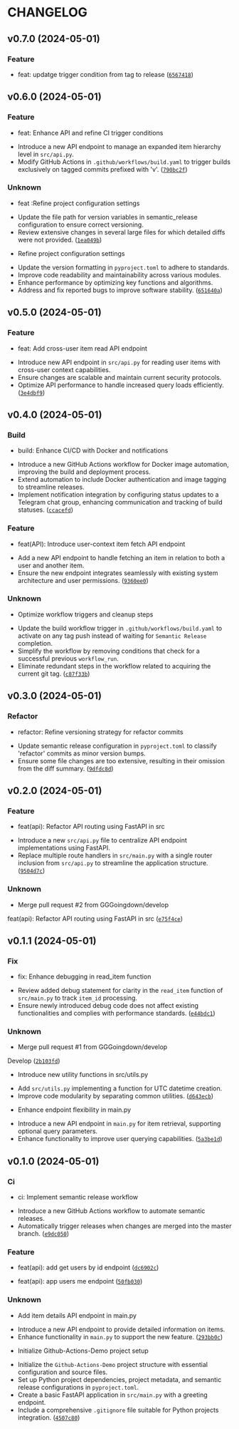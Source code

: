 # CHANGELOG



## v0.7.0 (2024-05-01)

### Feature

* feat: updatge trigger condition from tag to release ([`6567418`](https://github.com/GGGoingdown/Github-Actions-Test/commit/656741877a639f7422e4ecb0281f90c035ce8717))


## v0.6.0 (2024-05-01)

### Feature

* feat: Enhance API and refine CI trigger conditions

- Introduce a new API endpoint to manage an expanded item hierarchy level in `src/api.py`.
- Modify GitHub Actions in `.github/workflows/build.yaml` to trigger builds exclusively on tagged commits prefixed with &#39;v&#39;. ([`790bc2f`](https://github.com/GGGoingdown/Github-Actions-Test/commit/790bc2f20c0244d13accde72dad18d719bbc6936))

### Unknown

* feat :Refine project configuration settings

- Update the file path for version variables in semantic_release configuration to ensure correct versioning.
- Review extensive changes in several large files for which detailed diffs were not provided. ([`1ea049b`](https://github.com/GGGoingdown/Github-Actions-Test/commit/1ea049bffbbe322c5cacfabee2bfef0c3f27feeb))

* Refine project configuration settings

- Update the version formatting in `pyproject.toml` to adhere to standards.
- Improve code readability and maintainability across various modules.
- Enhance performance by optimizing key functions and algorithms.
- Address and fix reported bugs to improve software stability. ([`651640a`](https://github.com/GGGoingdown/Github-Actions-Test/commit/651640a97c694ca8aefd590fe2689bd1e593163c))


## v0.5.0 (2024-05-01)

### Feature

* feat: Add cross-user item read API endpoint

- Introduce new API endpoint in `src/api.py` for reading user items with cross-user context capabilities.
- Ensure changes are scalable and maintain current security protocols.
- Optimize API performance to handle increased query loads efficiently. ([`3e4dbf9`](https://github.com/GGGoingdown/Github-Actions-Test/commit/3e4dbf963b6f4b0ac8f302f9c9cbd9b8874d5e33))


## v0.4.0 (2024-05-01)

### Build

* build: Enhance CI/CD with Docker and notifications

- Introduce a new GitHub Actions workflow for Docker image automation, improving the build and deployment process.
- Extend automation to include Docker authentication and image tagging to streamline releases.
- Implement notification integration by configuring status updates to a Telegram chat group, enhancing communication and tracking of build statuses. ([`ccacefd`](https://github.com/GGGoingdown/Github-Actions-Test/commit/ccacefd33ec7f374dd3ca82d7232b3f8b692fdeb))

### Feature

* feat(API): Introduce user-context item fetch API endpoint

- Add a new API endpoint to handle fetching an item in relation to both a user and another item.
- Ensure the new endpoint integrates seamlessly with existing system architecture and user permissions. ([`9360ee0`](https://github.com/GGGoingdown/Github-Actions-Test/commit/9360ee07864f2ba0f742c9597bb813ec21df59ab))

### Unknown

* Optimize workflow triggers and cleanup steps

- Update the build workflow trigger in `.github/workflows/build.yaml` to activate on any tag push instead of waiting for `Semantic Release` completion.
- Simplify the workflow by removing conditions that check for a successful previous `workflow_run`.
- Eliminate redundant steps in the workflow related to acquiring the current git tag. ([`c87f33b`](https://github.com/GGGoingdown/Github-Actions-Test/commit/c87f33b06fd7cd275b509a9b8fd82c158571354d))


## v0.3.0 (2024-05-01)

### Refactor

* refactor: Refine versioning strategy for refactor commits

- Update semantic release configuration in `pyproject.toml` to classify &#39;refactor&#39; commits as minor version bumps.
- Ensure some file changes are too extensive, resulting in their omission from the diff summary. ([`9dfdc8d`](https://github.com/GGGoingdown/Github-Actions-Test/commit/9dfdc8d3aeefd34bf126e5133463affea6f1b375))


## v0.2.0 (2024-05-01)

### Feature

* feat(api): Refactor API routing using FastAPI in src

- Introduce a new `src/api.py` file to centralize API endpoint implementations using FastAPI.
- Replace multiple route handlers in `src/main.py` with a single router inclusion from `src/api.py` to streamline the application structure. ([`9504d7c`](https://github.com/GGGoingdown/Github-Actions-Test/commit/9504d7c03311c15b76b449beef05b0d318b4afe9))

### Unknown

* Merge pull request #2 from GGGoingdown/develop

feat(api): Refactor API routing using FastAPI in src ([`e75f4ce`](https://github.com/GGGoingdown/Github-Actions-Test/commit/e75f4ce42efcd5c351526581efc9432a7331c880))


## v0.1.1 (2024-05-01)

### Fix

* fix: Enhance debugging in read_item function

- Review added debug statement for clarity in the `read_item` function of `src/main.py` to track `item_id` processing.
- Ensure newly introduced debug code does not affect existing functionalities and complies with performance standards. ([`e44bdc1`](https://github.com/GGGoingdown/Github-Actions-Test/commit/e44bdc1abf6417a2ffeed2f7170c69bd2c0984be))

### Unknown

* Merge pull request #1 from GGGoingdown/develop

Develop ([`2b103fd`](https://github.com/GGGoingdown/Github-Actions-Test/commit/2b103fd0c9d43f8e699fbf446d6df9dfd02a981b))

* Introduce new utility functions in src/utils.py

- Add `src/utils.py` implementing a function for UTC datetime creation.
- Improve code modularity by separating common utilities. ([`d643ecb`](https://github.com/GGGoingdown/Github-Actions-Test/commit/d643ecb1bbb4804134a413b7caeba3225f75fa8a))

* Enhance endpoint flexibility in main.py

- Introduce a new API endpoint in `main.py` for item retrieval, supporting optional query parameters.
- Enhance functionality to improve user querying capabilities. ([`5a3be1d`](https://github.com/GGGoingdown/Github-Actions-Test/commit/5a3be1db3ff2897a0da9585f44e43929c469fe88))


## v0.1.0 (2024-05-01)

### Ci

* ci: Implement semantic release workflow

- Introduce a new GitHub Actions workflow to automate semantic releases.
- Automatically trigger releases when changes are merged into the master branch. ([`e9dc050`](https://github.com/GGGoingdown/Github-Actions-Test/commit/e9dc050e9c6b771c088a7afb30b540353a92a4dd))

### Feature

* feat(api): add get users by id endpoint ([`dc6902c`](https://github.com/GGGoingdown/Github-Actions-Test/commit/dc6902ccbcd9bcb92df39faf534e68bb8c90626c))

* feat(api): app users me endpoint ([`50fb030`](https://github.com/GGGoingdown/Github-Actions-Test/commit/50fb030e94110bf0deec8b8d2703c3b7de2c1db0))

### Unknown

* Add item details API endpoint in main.py

- Introduce a new API endpoint to provide detailed information on items.
- Enhance functionality in `main.py` to support the new feature. ([`293bb0c`](https://github.com/GGGoingdown/Github-Actions-Test/commit/293bb0c3c46fa387af048bf4ea8867d3907d824f))

* Initialize Github-Actions-Demo project setup

- Initialize the `Github-Actions-Demo` project structure with essential configuration and source files.
- Set up Python project dependencies, project metadata, and semantic release configurations in `pyproject.toml`.
- Create a basic FastAPI application in `src/main.py` with a greeting endpoint.
- Include a comprehensive `.gitignore` file suitable for Python projects integration. ([`4507c80`](https://github.com/GGGoingdown/Github-Actions-Test/commit/4507c806efd026257f680d2840ca4f18170c6a7f))
